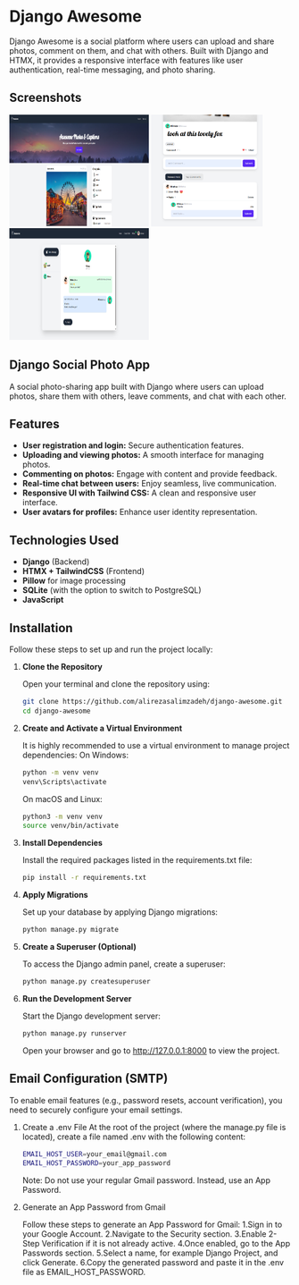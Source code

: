 # Django Awesome

Django Awesome is a social platform where users can upload and share photos, comment on them, and chat with others. Built with Django and HTMX, it provides a responsive interface with features like user authentication, real-time messaging, and photo sharing.

## Screenshots

<img src="images/home.png" alt="Home Screen" width="250" height="200" />     <img src="images/comment%20and%20reply.png" alt="Comment and Reply" width="200" height="200"/>     <img src="images/inbox%20message.png" alt="Inbox Message" width="250" height="200"/>




## Django Social Photo App

A social photo-sharing app built with Django where users can upload photos, share them with others, leave comments, and chat with each other.

## Features

- **User registration and login:** Secure authentication features.
- **Uploading and viewing photos:** A smooth interface for managing photos.
- **Commenting on photos:** Engage with content and provide feedback.
- **Real-time chat between users:** Enjoy seamless, live communication.
- **Responsive UI with Tailwind CSS:** A clean and responsive user interface.
- **User avatars for profiles:** Enhance user identity representation.

## Technologies Used

- **Django** (Backend)
- **HTMX + TailwindCSS** (Frontend)
- **Pillow** for image processing
- **SQLite** (with the option to switch to PostgreSQL)
- **JavaScript**

## Installation

Follow these steps to set up and run the project locally:

1. **Clone the Repository**

   Open your terminal and clone the repository using:
   ```bash
   git clone https://github.com/alirezasalimzadeh/django-awesome.git
   cd django-awesome
   
2. **Create and Activate a Virtual Environment**
   
   It is highly recommended to use a virtual environment to manage project dependencies:
   On Windows:
   ```bash
   python -m venv venv
   venv\Scripts\activate
   ```
   On macOS and Linux:
   ```bash
   python3 -m venv venv
   source venv/bin/activate
   ```
 
3. **Install Dependencies**

   Install the required packages listed in the requirements.txt file:
   ```bash
   pip install -r requirements.txt
   ```

4. **Apply Migrations**

   Set up your database by applying Django migrations:
   ```bash
   python manage.py migrate
   ```
   
5. **Create a Superuser (Optional)**
   
   To access the Django admin panel, create a superuser:
   ```bash
   python manage.py createsuperuser
   ```
   
6. **Run the Development Server**
   
   Start the Django development server:
   ```bash
   python manage.py runserver
   ```
   Open your browser and go to http://127.0.0.1:8000 to view the project.

## Email Configuration (SMTP)

   To enable email features (e.g., password resets, account verification), you need to securely configure your email settings.

   1. Create a .env File
      At the root of the project (where the manage.py file is located), create a file named .env with the following content:
      ```bash
      EMAIL_HOST_USER=your_email@gmail.com
      EMAIL_HOST_PASSWORD=your_app_password
      ```
      Note: Do not use your regular Gmail password. Instead, use an App Password.

   2. Generate an App Password from Gmail
      
      Follow these steps to generate an App Password for Gmail:
         1.Sign in to your Google Account.
         2.Navigate to the Security section.
         3.Enable 2-Step Verification if it is not already active.
         4.Once enabled, go to the App Passwords section.
         5.Select a name, for example Django Project, and click Generate.
         6.Copy the generated password and paste it in the .env file as EMAIL_HOST_PASSWORD.


   
